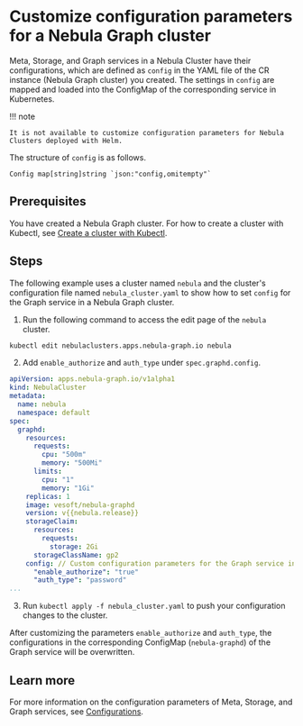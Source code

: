 # Customize configuration parameters for a Nebula Graph cluster

Meta, Storage, and Graph services in a Nebula Cluster have their configurations, which are defined as `config` in the YAML file of the CR instance (Nebula Graph cluster) you created. The settings in `config` are mapped and loaded into the ConfigMap of the corresponding service in Kubernetes.

!!! note

    It is not available to customize configuration parameters for Nebula Clusters deployed with Helm.

The structure of `config` is as follows.

```
Config map[string]string `json:"config,omitempty"`
```
## Prerequisites

You have created a Nebula Graph cluster. For how to create a cluster with Kubectl, see [Create a cluster with Kubectl](../3.deploy-nebula-graph-cluster/3.1create-cluster-with-kubectl.md). 


## Steps

The following example uses a cluster named `nebula` and the cluster's configuration file named `nebula_cluster.yaml` to show how to set `config` for the Graph service in a Nebula Graph cluster.

1. Run the following command to access the edit page of the `nebula` cluster.
   
  ```bash
  kubectl edit nebulaclusters.apps.nebula-graph.io nebula
  ```

2. Add `enable_authorize` and `auth_type` under `spec.graphd.config`.

  ```yaml
  apiVersion: apps.nebula-graph.io/v1alpha1
  kind: NebulaCluster
  metadata:
    name: nebula
    namespace: default
  spec:
    graphd:
      resources:
        requests:
          cpu: "500m"
          memory: "500Mi"
        limits:
          cpu: "1"
          memory: "1Gi"
      replicas: 1
      image: vesoft/nebula-graphd
      version: v{{nebula.release}}
      storageClaim:
        resources:
          requests:
            storage: 2Gi
        storageClassName: gp2
      config: // Custom configuration parameters for the Graph service in a cluster.
        "enable_authorize": "true"
        "auth_type": "password"
  ...
  ```

3. Run `kubectl apply -f nebula_cluster.yaml` to push your configuration changes to the cluster.

  After customizing the parameters `enable_authorize` and `auth_type`, the configurations in the corresponding ConfigMap (`nebula-graphd`) of the Graph service will be overwritten.

## Learn more

For more information on the configuration parameters of Meta, Storage, and Graph services, see [Configurations](../../5.configurations-and-logs/1.configurations/1.configurations.md).

